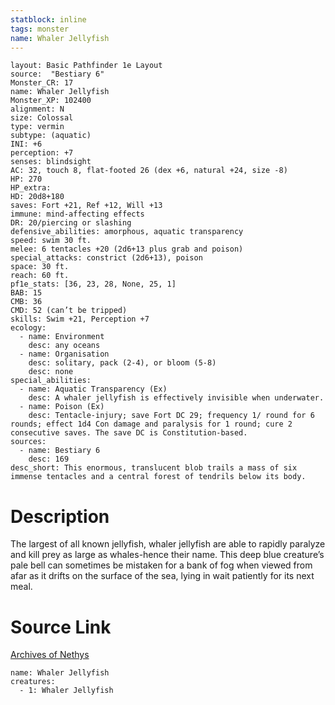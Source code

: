 ```yaml
---
statblock: inline
tags: monster
name: Whaler Jellyfish
---
```

```statblock
layout: Basic Pathfinder 1e Layout
source:  "Bestiary 6"
Monster_CR: 17
name: Whaler Jellyfish
Monster_XP: 102400
alignment: N
size: Colossal
type: vermin
subtype: (aquatic)
INI: +6
perception: +7
senses: blindsight
AC: 32, touch 8, flat-footed 26 (dex +6, natural +24, size -8)
HP: 270
HP_extra: 
HD: 20d8+180
saves: Fort +21, Ref +12, Will +13
immune: mind-affecting effects
DR: 20/piercing or slashing
defensive_abilities: amorphous, aquatic transparency
speed: swim 30 ft.
melee: 6 tentacles +20 (2d6+13 plus grab and poison)
special_attacks: constrict (2d6+13), poison
space: 30 ft.
reach: 60 ft.
pf1e_stats: [36, 23, 28, None, 25, 1]
BAB: 15
CMB: 36
CMD: 52 (can’t be tripped)
skills: Swim +21, Perception +7
ecology:
  - name: Environment
    desc: any oceans
  - name: Organisation
    desc: solitary, pack (2-4), or bloom (5-8)
    desc: none
special_abilities:
  - name: Aquatic Transparency (Ex)
    desc: A whaler jellyfish is effectively invisible when underwater.
  - name: Poison (Ex)
    desc: Tentacle-injury; save Fort DC 29; frequency 1/ round for 6 rounds; effect 1d4 Con damage and paralysis for 1 round; cure 2 consecutive saves. The save DC is Constitution-based.
sources:
  - name: Bestiary 6
    desc: 169
desc_short: This enormous, translucent blob trails a mass of six immense tentacles and a central forest of tendrils below its body.
```
# Description
The largest of all known jellyfish, whaler jellyfish are able to rapidly paralyze and kill prey as large as whales-hence their name. This deep blue creature’s pale bell can sometimes be mistaken for a bank of fog when viewed from afar as it drifts on the surface of the sea, lying in wait patiently for its next meal.
# Source Link
[Archives of Nethys](https://aonprd.com/MonsterDisplay.aspx?ItemName=Whaler%20Jellyfish)
```encounter-table
name: Whaler Jellyfish
creatures:
  - 1: Whaler Jellyfish
```
